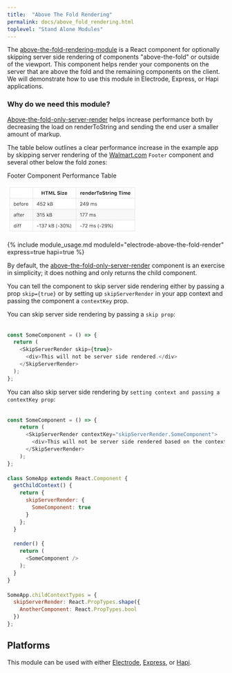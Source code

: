 ```yaml
---
title:  "Above The Fold Rendering"
permalink: docs/above_fold_rendering.html
toplevel: "Stand Alone Modules"
---
```


The [above-the-fold-rendering-module](https://github.com/electrode-io/above-the-fold-only-server-render) is a React component for optionally skipping server side rendering of components "above-the-fold" or outside of the viewport. This component helps render your components on the server that are above the fold and the remaining components on the client. We will demonstrate how to use this module in Electrode, Express, or Hapi applications.

### Why do we need this module?

[Above-the-fold-only-server-render](https://github.com/electrode-io/above-the-fold-only-server-render) helps increase performance both by decreasing the load on renderToString and sending the end user a smaller amount of markup.

The table below outlines a clear performance increase in the example app by skipping server rendering of the [Walmart.com](walmart.com) `Footer` component and several other below the fold zones:

Footer Component Performance Table

![above-the-fold-table](/img/above-the-fold-table.png)

{% include module_usage.md moduleId="electrode-above-the-fold-render" express=true hapi=true %}

By default, the [above-the-fold-only-server-render](https://github.com/electrode-io/above-the-fold-only-server-render) component is an exercise in simplicity; it does nothing and only returns the child component.

You can tell the component to skip server side rendering either by passing a prop `skip={true}` or by setting up `skipServerRender` in your app context and passing the component a `contextKey` prop.

You can skip server side rendering by passing a `skip prop`:

```js

const SomeComponent = () => {
  return (
    <SkipServerRender skip={true}>
      <div>This will not be server side rendered.</div>
    </SkipServerRender>
  );
};
```

You can also skip server side rendering by `setting context and passing a contextKey prop`:

```js

const SomeComponent = () => {
    return (
      <SkipServerRender contextKey="skipServerRender.SomeComponent">
        <div>This will not be server side rendered based on the context.</div>
      </SkipServerRender>
    );
};

class SomeApp extends React.Component {
  getChildContext() {
    return {
      skipServerRender: {
        SomeComponent: true
      }
    };
  }

  render() {
    return (
      <SomeComponent />
    );
  }
}

SomeApp.childContextTypes = {
  skipServerRender: React.PropTypes.shape({
    AnotherComponent: React.PropTypes.bool
  })
};

```

## Platforms

This module can be used with either [Electrode](#electrode), [Express](#express), or [Hapi](#hapi).
